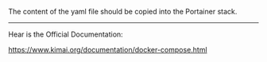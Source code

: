 The content of the yaml file should be copied into the Portainer stack.

***

Hear is the Official Documentation:

https://www.kimai.org/documentation/docker-compose.html